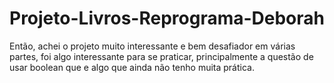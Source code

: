 # Projeto-Livros-Reprograma-Deborah

Então, achei o projeto muito interessante e bem desafiador em várias partes, foi algo interessante para se praticar, principalmente a questão de usar boolean que e algo que ainda não tenho muita prática.
